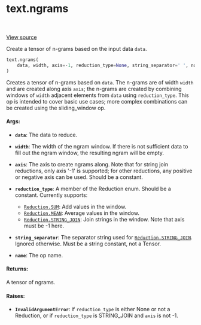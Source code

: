 <div itemscope itemtype="http://developers.google.com/ReferenceObject">
<meta itemprop="name" content="text.ngrams" />
<meta itemprop="path" content="Stable" />
</div>

# text.ngrams

<!-- Insert buttons and diff -->

<table class="tfo-notebook-buttons tfo-api" align="left">
</table>

<a target="_blank" href="https://github.com/tensorflow/text/tree/master/tensorflow_text/python/ops/ngrams_op.py">View
source</a>

Create a tensor of n-grams based on the input data `data`.

```python
text.ngrams(
    data, width, axis=-1, reduction_type=None, string_separator=' ', name=None
)
```

<!-- Placeholder for "Used in" -->

Creates a tensor of n-grams based on `data`. The n-grams are of width `width`
and are created along axis `axis`; the n-grams are created by combining
windows of `width` adjacent elements from `data` using `reduction_type`. This
op is intended to cover basic use cases; more complex combinations can be
created using the sliding_window op.

#### Args:

*   <b>`data`</b>: The data to reduce.
*   <b>`width`</b>: The width of the ngram window. If there is not sufficient
    data to fill out the ngram window, the resulting ngram will be empty.
*   <b>`axis`</b>: The axis to create ngrams along. Note that for string join
    reductions, only axis '-1' is supported; for other reductions, any positive
    or negative axis can be used. Should be a constant.
*   <b>`reduction_type`</b>: A member of the Reduction enum. Should be a
    constant. Currently supports:

    *   <a href="../text/Reduction.md#SUM"><code>Reduction.SUM</code></a>: Add
        values in the window.
    *   <a href="../text/Reduction.md#MEAN"><code>Reduction.MEAN</code></a>:
        Average values in the window.
    *   <a href="../text/Reduction.md#STRING_JOIN"><code>Reduction.STRING_JOIN</code></a>:
        Join strings in the window. Note that axis must be -1 here.

*   <b>`string_separator`</b>: The separator string used for
    <a href="../text/Reduction.md#STRING_JOIN"><code>Reduction.STRING_JOIN</code></a>.
    Ignored otherwise. Must be a string constant, not a Tensor.

*   <b>`name`</b>: The op name.

#### Returns:

A tensor of ngrams.

#### Raises:

*   <b>`InvalidArgumentError`</b>: if `reduction_type` is either None or not a
    Reduction, or if `reduction_type` is STRING_JOIN and `axis` is not -1.
